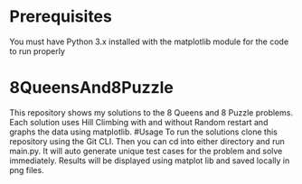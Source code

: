 # Prerequisites
You must have Python 3.x installed with the matplotlib module for the code to run properly
# 8QueensAnd8Puzzle
This repository shows my solutions to the 8 Queens and 8 Puzzle problems.
Each solution uses Hill Climbing with and without Random restart and graphs the data using matplotlib.
#Usage 
To run the solutions clone this repository using the Git CLI. Then you can cd into either directory and run main.py. It will auto generate unique test cases for the problem and solve immediately. Results will be displayed using matplot lib and saved locally in png files.
